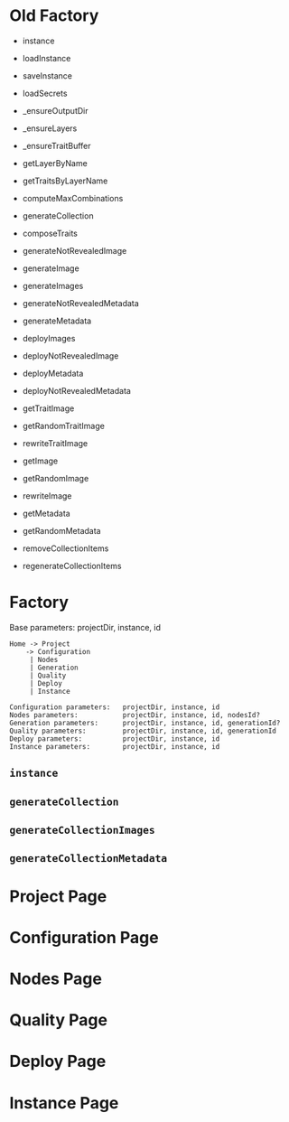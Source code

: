 # Old Factory

- instance
- loadInstance
- saveInstance

- loadSecrets

- \_ensureOutputDir
- \_ensureLayers
- \_ensureTraitBuffer

- getLayerByName
- getTraitsByLayerName

- computeMaxCombinations

- generateCollection

- composeTraits
- generateNotRevealedImage
- generateImage
- generateImages

- generateNotRevealedMetadata
- generateMetadata

- deployImages
- deployNotRevealedImage
- deployMetadata
- deployNotRevealedMetadata

- getTraitImage
- getRandomTraitImage
- rewriteTraitImage

- getImage
- getRandomImage
- rewriteImage

- getMetadata
- getRandomMetadata

- removeCollectionItems
- regenerateCollectionItems

# Factory

Base parameters: projectDir, instance, id

```
Home -> Project
    -> Configuration
     | Nodes
     | Generation
     | Quality
     | Deploy
     | Instance
```

```
Configuration parameters:   projectDir, instance, id
Nodes parameters:           projectDir, instance, id, nodesId?
Generation parameters:      projectDir, instance, id, generationId?
Quality parameters:         projectDir, instance, id, generationId
Deploy parameters:          projectDir, instance, id
Instance parameters:        projectDir, instance, id
```

## `instance`

## `generateCollection`

## `generateCollectionImages`

## `generateCollectionMetadata`

# Project Page

# Configuration Page

# Nodes Page

# Quality Page

# Deploy Page

# Instance Page
